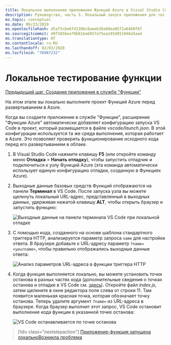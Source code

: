 ```yaml
---
title: Локальное выполнение приложения Функций Azure в Visual Studio Code
description: Руководство, часть 3. Локальный запуск приложения для тестирования.
ms.topic: conceptual
ms.date: 09/23/2019
ms.openlocfilehash: d5af3cbe6fd138bc8aeeb36a60ea05f2a6460f8f
ms.sourcegitcommit: d9f585bea70b01ba6657a75ea245d8519d4a5aad
ms.translationtype: HT
ms.contentlocale: ru-RU
ms.lasthandoff: 02/03/2020
ms.locfileid: "76967232"
---
```

# <a name="test-the-function-locally"></a>Локальное тестирование функции

[Предыдущий шаг. Создание приложения в службе "Функции"](tutorial-vscode-serverless-node-02.md)

На этом этапе вы локально выполните проект Функций Azure перед развертыванием в Azure.

Когда вы создаете приложение в службе "Функции", расширение "Функции Azure" автоматически добавляет конфигурацию запуска VS Code в проект, который размещается в файле *vscode/launch.json*. В этой конфигурации используется та же среда выполнения, которая работает в Azure. Это позволяет проверить функционирование исходного кода перед его развертыванием в облаке.

1. В Visual Studio Code нажмите клавишу **F5** (или откройте команду меню **Отладка** > **Начать отладку**), чтобы запустить отладчик и подключиться к узлу Функций Azure (эта команда автоматически использует единую конфигурацию отладки, созданную в Функциях Azure).

1. Выходные данные базовых средств Функций отображаются на панели **Терминал** в VS Code. После запуска узла вы можете щелкнуть локальный URL-адрес, представленный в выходных данных, удерживая нажатой клавишу **ALT**, чтобы открыть браузер и запустить функцию:

    ![Выходные данные на панели терминала VS Code при локальной отладке](media/functions-extension/local-test-output.png)

1. С помощью кода, созданного на основе шаблона стандартного триггера HTTP, анализируется параметр запроса `name` для настройки ответа. В браузере добавьте к URL-адресу параметр `?name=<yourname>`, чтобы правильно отображались выходные данные ответа:

    ![Анализ параметров URL-адреса в функции триггера HTTP](media/functions-extension/local-test-browser.png)

1. Когда функция выполняется локально, вы можете установить точки останова в разных частях кода (дополнительные сведения о точках останова и отладке в VS Code см. [здесь](https://code.visualstudio.com/docs/editor/debugging)). Откройте файл *index.js*, затем щелкните в окне редактора поле слева от строки 11. Там появится маленькая красная точка, которая обозначает точку останова. Теперь удалите аргумент `?name=` из URL-адреса в браузере. Когда браузер выполнит этот запрос, VS Code остановит выполнение кода функции в указанной точке останова:

    ![VS Code останавливается по точке останова](media/functions-extension/debugging-breakpoint.png)

> [!div class="nextstepaction"]
> [Приложение-функция запущена локально](tutorial-vscode-serverless-node-04.md)[Возникла проблема](https://www.research.net/r/PWZWZ52?tutorial=node-deployment-azurefunctions&step=run-app)
